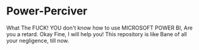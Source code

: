 # Power-Perciver
What The FUCK! YOU don't know how to use MICROSOFT POWER BI, Are you a retard. Okay Fine, I will help you! This repository is like Bane of all your negligence, till now. 

